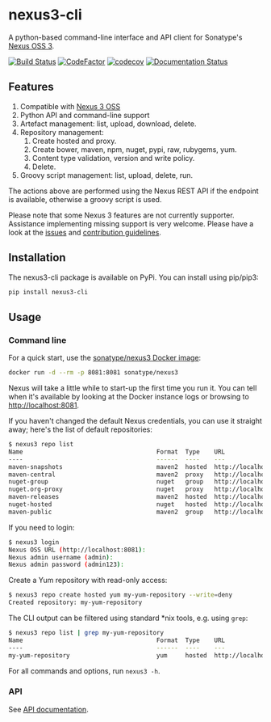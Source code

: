 # nexus3-cli
A python-based command-line interface and API client for Sonatype's [Nexus 
OSS 3](https://www.sonatype.com/download-oss-sonatype).

[![Build Status](https://travis-ci.org/thiagofigueiro/nexus3-cli.svg?branch=master)](https://travis-ci.org/thiagofigueiro/nexus3-cli)
[![CodeFactor](https://www.codefactor.io/repository/github/thiagofigueiro/nexus3-cli/badge)](https://www.codefactor.io/repository/github/thiagofigueiro/nexus3-cli)
[![codecov](https://codecov.io/gh/thiagofigueiro/nexus3-cli/branch/master/graph/badge.svg)](https://codecov.io/gh/thiagofigueiro/nexus3-cli)
[![Documentation Status](https://readthedocs.org/projects/nexus3-cli/badge/?version=latest)](https://nexus3-cli.readthedocs.io/en/latest/?badge=latest)

## Features

1. Compatible with [Nexus 3 OSS](https://www.sonatype.com/download-oss-sonatype)
1. Python API and command-line support
1. Artefact management: list, upload, download, delete. 
1. Repository management:
   1. Create hosted and proxy.
   1. Create bower, maven, npm, nuget, pypi, raw, rubygems, yum.
   1. Content type validation, version and write policy.
   1. Delete.
1. Groovy script management: list, upload, delete, run.

The actions above are performed using the Nexus REST API if the endpoint is 
available, otherwise a groovy script is used. 

Please note that some Nexus 3 features are not currently supporter. Assistance 
implementing missing support is very welcome. Please have a look at the 
[issues](https://github.com/thiagofigueiro/nexus3-cli/issues?q=is%3Aissue+is%3Aopen+label%3Aenhancement)
and [contribution guidelines](https://github.com/thiagofigueiro/nexus3-cli/blob/develop/CONTRIBUTING.md).

## Installation

The nexus3-cli package is available on PyPi. You can install using pip/pip3:

```bash
pip install nexus3-cli
```

## Usage

### Command line


For a quick start, use the [sonatype/nexus3 Docker image](https://hub.docker.com/r/sonatype/nexus3/):


```bash
docker run -d --rm -p 8081:8081 sonatype/nexus3
```

Nexus will take a little while to start-up the first time you run it. You can
tell when it's available by looking at the Docker instance logs or browsing to
[http://localhost:8081](http://admin:admin123@localhost:8081).

If you haven't changed the default Nexus credentials, you can use it straight 
away; here's the list of default repositories:

```bash
$ nexus3 repo list
Name                                     Format  Type    URL
----                                     ------  ----    ---
maven-snapshots                          maven2  hosted  http://localhost:8081/repository/maven-snapshots
maven-central                            maven2  proxy   http://localhost:8081/repository/maven-central
nuget-group                              nuget   group   http://localhost:8081/repository/nuget-group
nuget.org-proxy                          nuget   proxy   http://localhost:8081/repository/nuget.org-proxy
maven-releases                           maven2  hosted  http://localhost:8081/repository/maven-releases
nuget-hosted                             nuget   hosted  http://localhost:8081/repository/nuget-hosted
maven-public                             maven2  group   http://localhost:8081/repository/maven-public
```

If you need to login:

```bash
$ nexus3 login
Nexus OSS URL (http://localhost:8081):
Nexus admin username (admin):
Nexus admin password (admin123):
```

Create a Yum repository with read-only access:
```bash
$ nexus3 repo create hosted yum my-yum-repository --write=deny
Created repository: my-yum-repository
```

The CLI output can be filtered using standard *nix tools, e.g. using `grep`:
```bash
$ nexus3 repo list | grep my-yum-repository
Name                                     Format  Type    URL
----                                     ------  ----    ---
my-yum-repository                        yum     hosted  http://localhost:8081/repository/my-yum-repository
```

For all commands and options, run `nexus3 -h`.

### API

See [API documentation](https://nexus3-cli.readthedocs.io/en/latest/api.html).
